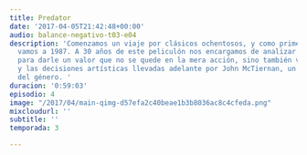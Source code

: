 ```yaml
---
title: Predator
date: '2017-04-05T21:42:48+00:00'
audio: balance-negativo-t03-e04
description: 'Comenzamos un viaje por clásicos ochentosos, y como primer destino nos
  vamos a 1987. A 30 años de este peliculón nos encargamos de analizar todos sus aspectos
  para darle un valor que no se quede en la mera acción, sino también ver el trasfondo
  y las decisiones artísticas llevadas adelante por John McTiernan, un imprescindible
  del género. '
duracion: '0:59:03'
episodio: 4
image: "/2017/04/main-qimg-d57efa2c40beae1b3b8036ac8c4cfeda.png"
mixcloudurl: ''
subtitle: ''
temporada: 3

---
```

